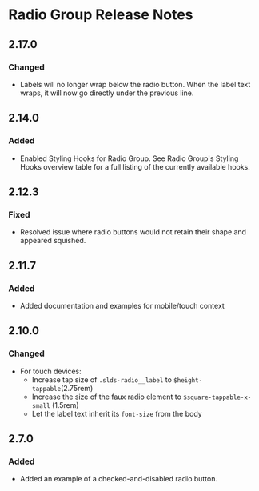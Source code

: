 <!-- Release notes authoring guidelines: http://keepachangelog.com/ -->

# Radio Group Release Notes

<!-- ## [Unreleased] -->

## 2.17.0

### Changed

- Labels will no longer wrap below the radio button. When the label text wraps, it will now go directly under the previous line.

## 2.14.0

### Added

- Enabled Styling Hooks for Radio Group. See Radio Group's Styling Hooks overview table for a full listing of the currently available hooks.

## 2.12.3

### Fixed

- Resolved issue where radio buttons would not retain their shape and appeared squished.

## 2.11.7

### Added

- Added documentation and examples for mobile/touch context

## 2.10.0

### Changed

- For touch devices:
  - Increase tap size of `.slds-radio__label` to `$height-tappable`(2.75rem)
  - Increase the size of the faux radio element to `$square-tappable-x-small` (1.5rem)
  - Let the label text inherit its `font-size` from the body

## 2.7.0

### Added

- Added an example of a checked-and-disabled radio button.
